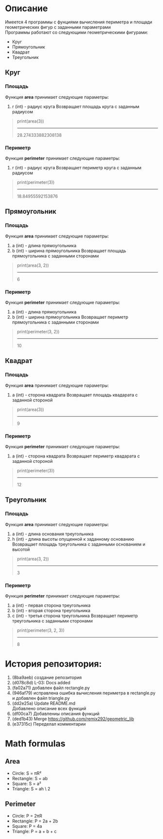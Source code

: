 # Описание
Имеется 4 программы с фунциями вычисления периметра и площади геометрических фигур с заданными параметрами   
Программы работают со следующими геометрическими фигурами:  
* Круг
* Прямоугольник
* Квадрат
* Треугольник

## Круг
### Площадь
Функция **area** принимает следующие параметры:  
1. r (int) - радиус круга
Возвращает площадь круга с заданным радиусом
> print(area(3))
> ___
> 28.274333882308138

### Периметр
Функция **perimeter** принимает следующие параметры:  
1. r (int) - радиус круга
Возвращает периметр круга с заданным радиусом
> print(perimeter(3))
> ___
> 18.84955592153876

## Прямоугольник
### Площадь
Функция **area** принимает следующие параметры:  
1. a (int) - длина прямоугольника
2. b (int) - ширина прямоугольника
Возвращает площадь прямоугольника с заданными сторонами
> print(area(3, 2))
> ___
> 6

### Периметр
Функция **perimeter** принимает следующие параметры:  
1. a (int) - длина прямоугольника
2. b (int) - ширина прямоугольника
Возвращает периметр прямоугольника с заданными сторонами
> print(perimeter(3, 2))
> ___
> 10

## Квадрат
### Площадь
Функция **area** принимает следующие параметры:  
1. a (int) - сторона квадрата
Возвращает площадь квадарата с заданной стороной
> print(area(3))
> ___
> 9

### Периметр
Функция **perimeter** принимает следующие параметры:  
1. a (int) - сторона квадрата
Возвращает периметр квадарата с заданной стороной
> print(perimeter(3))
> ___
> 12

## Треугольник
### Площадь
Функция **area** принимает следующие параметры:  
1. a (int) - длина основания треугольника
2. h (int) - длина высоты опущенной к заданному основанию
Возвращает площадь треугольника с заданными основанием и высотой
> print(area(3, 2))
> ___
> 3

### Периметр
Функция **perimeter** принимает следующие параметры:  
1. a (int) - первая сторона треугольника
2. b (int) - вторая сторона треугольника
3. c (int) - третья сторона треугольника
Возвращает периметр треугольника с заданными сторонами
> print(perimeter(3, 2, 3))
> ___
> 8

# История репозитория:
1. (8ba9aeb) создание репозитория
2. (d078c8d) L-03: Docs added
3. (fa02a71) добавлен файл rectangle.py
4. (946af79) исправлена ошибка вычисления периметра в rectangle.py и добавлен файл triangle.py
5. (dd2e25a) Update README.md  
             Добавлено описание всех функций
6. (df00ca7) Добавлениы описания функций
7. (ded1b43) Merge https://github.com/remix292/geometric_lib
8. (e37315c) Переделал комментарии

# Math formulas
## Area
- Circle: S = πR²
- Rectangle: S = ab
- Square: S = a²
- Triangle: S = ah \ 2

## Perimeter
- Circle: P = 2πR
- Rectangle: P = 2a + 2b
- Square: P = 4a
- Triangle: P = a + b + c
